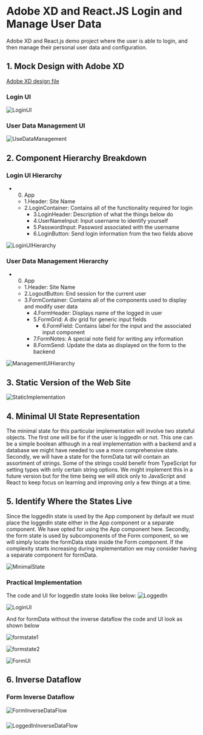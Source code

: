 # Adobe XD and React.JS Login and Manage User Data
Adobe XD and React.js demo project where the user is able to login, and then manage their personal user data and configuration.

## 1. Mock Design with Adobe XD

[Adobe XD design file](https://github.com/samniem/login-and-manage-user-data/blob/main/design/Stellar%20Operations%20Management.xd)

### Login UI
![LoginUI](https://github.com/samniem/login-and-manage-user-data/blob/main/design/design1.png)

### User Data Management UI

![UseDataManagement](https://github.com/samniem/login-and-manage-user-data/blob/main/design/design2.png)

## 2. Component Hierarchy Breakdown

### Login UI Hierarchy

- 0. App
    - 1.Header: Site Name
    - 2.LoginContainer: Contains all of the functionality required for login
        - 3.LoginHeader: Description of what the things below do
        - 4.UserNameInput: Input username to identify yourself
        - 5.PasswordInput: Password associated with the username
        - 6.LoginButton: Send login information from the two fields above

![LoginUIHierarchy](https://github.com/samniem/login-and-manage-user-data/blob/main/design/Login%20View%20Hierarchy.jpg)

### User Data Management Hierarchy

- 0. App
    - 1.Header: Site Name
    - 2.LogoutButton: End session for the current user
    - 3.FormContainer: Contains all of the components used to display and modify user data
        - 4.FormHeader: Displays name of the logged in user
        - 5.FormGrid: A div grid for generic input fields
            - 6.FormField: Contains label for the input and the associated input component
        - 7.FormNotes: A special note field for writing any information
        - 8.FormSend: Update the data as displayed on the form to the backend
    

![ManagementUIHierarchy](https://github.com/samniem/login-and-manage-user-data/blob/main/design/Management%20View%20Hierarchy.jpg)

## 3. Static Version of the Web Site

![StaticImplementation](https://github.com/samniem/login-and-manage-user-data/blob/main/implementation/static-implementation.png)

## 4. Minimal UI State Representation

The minimal state for this particular implementation will involve two stateful objects. The first one will be for if the user is loggedIn or not. This one can be a simple boolean although in a real implementation with a backend and a database we might have needed to use a more comprehensive state. Secondly, we will have a state for the formData tat will contain an assortment of strings. Some of the strings could benefir from TypeScript for setting types with only certain string options. We might implement this in a future version but for the time being we will stick only to JavaScript and React to keep focus on learning and improving only a few things at a time. 


## 5. Identify Where the States Live

Since the loggedIn state is used by the App component by default we must place the loggedIn state either in the App component or a separate component. We have opted for using the App component here. Secondly, the form state is used by subcomponents of the Form component, so we will simply locate the formData state inside the Form component. If the complexity starts increasing during implementation we may consider having a separate component for formData. 

![MinimalState](https://github.com/samniem/login-and-manage-user-data/blob/main/implementation/State.jpg)

### Practical Implementation

The code and UI for loggedIn state looks like below:
![LoggedIn](https://github.com/samniem/login-and-manage-user-data/blob/main/implementation/logged-in-state.png)

![LoginUI](https://github.com/samniem/login-and-manage-user-data/blob/main/implementation/login-ui.png)


And for formData without the inverse dataflow the code and UI look as shown below

![formstate1](https://github.com/samniem/login-and-manage-user-data/blob/main/implementation/form-state-1.png)

![formstate2](https://github.com/samniem/login-and-manage-user-data/blob/main/implementation/form-state-2.png)

![FormUI](https://github.com/samniem/login-and-manage-user-data/blob/main/implementation/form-ui.png)


## 6. Inverse Dataflow

### Form Inverse Dataflow

![FormInverseDataFlow](https://github.com/samniem/login-and-manage-user-data/blob/main/implementation/formInverseDataFlow.png)

### 

![LoggedInInverseDataFlow](https://github.com/samniem/login-and-manage-user-data/blob/main/implementation/loggedinReverseFlow.png)